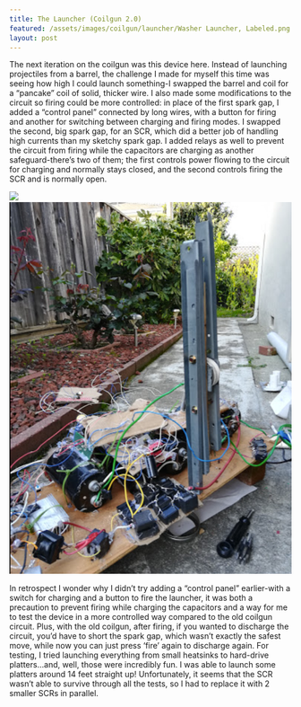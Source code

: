 ```yaml
---
title: The Launcher (Coilgun 2.0)
featured: /assets/images/coilgun/launcher/Washer Launcher, Labeled.png
layout: post
---
```


<p>The next iteration on the coilgun was this device here. Instead of launching projectiles from a barrel, the challenge I made for myself this time was seeing how high I could launch something-I swapped the barrel and coil for a “pancake” coil of solid, thicker wire. I also made some modifications to the circuit so firing could be more controlled: in place of the first spark gap, I added a “control panel” connected by long wires, with a button for firing and another for switching between charging and firing modes. I swapped the second, big spark gap, for an SCR, which did a better job of handling high currents than my sketchy spark gap. I added relays as well to prevent the circuit from firing while the capacitors are charging as another safeguard-there’s two of them; the first controls power flowing to the circuit for charging and normally stays closed, and the second controls firing the SCR and is normally open.</p>

<img src="/assets/images/coilgun/launcher/Washer Launcher, Launching Washers_big.gif"/>

<img src="/assets/images/coilgun/launcher/sideview.png"/>

<p>In retrospect I wonder why I didn’t try adding a “control panel” earlier-with a switch for charging and a button to fire the launcher, it was both a precaution to prevent firing while charging the capacitors and a way for me to test the device in a more controlled way compared to the old coilgun circuit. Plus, with the old coilgun, after firing, if you wanted to discharge the circuit, you’d have to short the spark gap, which wasn’t exactly the safest move, while now you can just press ‘fire’ again to discharge again. For testing, I tried launching everything from small heatsinks to hard-drive platters...and, well, those were incredibly fun. I was able to launch some platters around 14 feet straight up! Unfortunately, it seems that the SCR wasn’t able to survive through all the tests, so I had to replace it with 2 smaller SCRs in parallel.</p>
